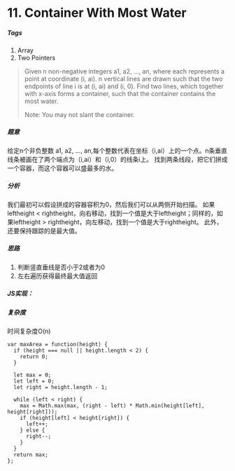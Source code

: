 # 11. Container With Most Water 
##### Tags
1. Array
2. Two Pointers

>Given n non-negative integers a1, a2, ..., an, where each represents a point at coordinate (i, ai). n vertical lines are drawn such that the two endpoints of line i is at (i, ai) and (i, 0). Find two lines, which together with x-axis forms a container, such that the container contains the most water.
>
>Note: You may not slant the container.

##### 题意
给定n个非负整数 a1, a2, ..., an,每个整数代表在坐标（i,ai）上的一个点。n条垂直线条被画在了两个端点为（i,ai）和（i,0）的线条i上。
找到两条线段，把它们拼成一个容器，而这个容器可以盛最多的水。

##### 分析
我们最初可以假设拼成的容器容积为0，然后我们可以从两侧开始扫描。
如果leftheight < rightheight，向右移动，找到一个值是大于leftheight；同样的，如果leftheight > rightheight，向左移动，找到一个值是大于rightheight。
此外，还要保持跟踪的是最大值。

##### 思路
1. 判断竖直垂线是否小于2或者为0
2. 左右遍历获得最终最大值返回


##### JS实现：
##### 复杂度
时间复杂度O(n)

```
var maxArea = function(height) {
  if (height === null || height.length < 2) {
    return 0;
  }

  let max = 0;
  let left = 0;
  let right = height.length - 1;

  while (left < right) {
    max = Math.max(max, (right - left) * Math.min(height[left], height[right]));
    if (height[left] < height[right]) {
      left++;
    } else {
      right--;
    }
  }
  return max;
};
```

